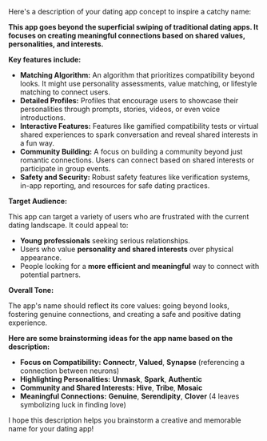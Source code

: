 Here's a description of your dating app concept to inspire a catchy name:

**This app goes beyond the superficial swiping of traditional dating apps. It focuses on creating meaningful connections based on shared values, personalities, and interests.** 

**Key features include:**

* **Matching Algorithm:**  An algorithm that prioritizes compatibility beyond looks. It might use personality assessments, value matching, or lifestyle matching to connect users. 
* **Detailed Profiles:**  Profiles that encourage users to showcase their personalities through prompts, stories, videos, or even voice introductions. 
* **Interactive Features:**  Features like gamified compatibility tests or virtual shared experiences to spark conversation and reveal shared interests in a fun way. 
* **Community Building:**  A focus on building a community beyond just romantic connections. Users can connect based on shared interests or participate in group events.
* **Safety and Security:**  Robust safety features like verification systems, in-app reporting, and resources for safe dating practices.

**Target Audience:**

This app can target a variety of users who are frustrated with the current dating landscape. It could appeal to:

* **Young professionals** seeking serious relationships.
* Users who value **personality and shared interests** over physical appearance.
* People looking for a **more efficient and meaningful** way to connect with potential partners.

**Overall Tone:**

The app's name should reflect its core values: going beyond looks, fostering genuine connections, and creating a safe and positive dating experience.

**Here are some brainstorming ideas for the app name based on the description:**

* **Focus on Compatibility:**  **Connectr**, **Valued**, **Synapse** (referencing a connection between neurons)
* **Highlighting Personalities:**  **Unmask**, **Spark**, **Authentic**
* **Community and Shared Interests:**  **Hive**, **Tribe**, **Mosaic**
* **Meaningful Connections:**  **Genuine**, **Serendipity**, **Clover** (4 leaves symbolizing luck in finding love)


I hope this description helps you brainstorm a creative and memorable name for your dating app!
